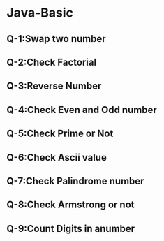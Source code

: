 # Java-Basic


## Q-1:Swap two number
## Q-2:Check Factorial
## Q-3:Reverse Number
## Q-4:Check Even and Odd number
## Q-5:Check Prime or Not
## Q-6:Check Ascii value 
## Q-7:Check Palindrome number 
## Q-8:Check Armstrong or not 
## Q-9:Count Digits in anumber